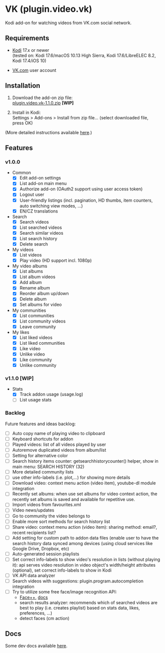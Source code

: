 # VK (plugin.video.vk)

Kodi add-on for watching videos from VK.com social network.

## Requirements

- [Kodi](https://kodi.tv) 17.x or newer<br>
    (tested on: Kodi 17.6/macOS 10.13 High Sierra, Kodi 17.6/LibreELEC 8.2, Kodi 17.4/iOS 10)

- [VK.com](https://vk.com) user account

## Installation

1. Download the add-on zip file:<br>
    [plugin.video.vk-1.1.0.zip](https://github.com/tommistolercz/plugin.video.vk/releases/download/v1.1.0/plugin.video.vk-1.1.0.zip) **[WIP]**
    
2. Install in Kodi:<br>
    Settings > Add-ons > Install from zip file... (select downloaded file, press OK)
    
(More detailed instructions available [here](https://kodi.wiki/view/HOW-TO:Install_add-ons_from_zip_files).)

## Features

### v1.0.0

- Common
    - [x] Edit add-on settings
    - [x] List add-on main menu
    - [x] Authorize add-on (OAuth2 support using user access token)
    - [x] Logout user
    - [x] User-friendly listings (incl. pagination, HD thumbs, item counters, auto switching view modes, ...)
    - [x] EN/CZ translations
- Search
    - [x] Search videos
    - [x] List searched videos
    - [x] Search similar videos
    - [x] List search history
    - [x] Delete search
- My videos
    - [x] List videos
    - [x] Play video (HD support incl. 1080p)
- My video albums
    - [x] List albums
    - [x] List album videos
    - [x] Add album
    - [x] Rename album
    - [x] Reorder album up/down
    - [x] Delete album
    - [x] Set albums for video
- My communities
    - [x] List communities
    - [x] List community videos
    - [x] Leave community
- My likes
    - [x] List liked videos
    - [x] List liked communities
    - [x] Like video
    - [x] Unlike video
    - [x] Like community
    - [x] Unlike community

### v1.1.0 **[WIP]**

- Stats
    - [x] Track addon usage (usage.log)
    - [ ] List usage stats

### Backlog

Future features and ideas backlog:

- [ ] Auto copy name of playing video to clipboard
- [ ] Keyboard shortcuts for addon
- [ ] Played videos: list of all videos played by user
- [ ] Autoremove duplicated videos from album/list
- [ ] Setting for alternative color
- [ ] Search history items counter: getsearchhistorycounter() helper, show in main menu: SEARCH HISTORY (32)
- [ ] More detailed community lists
- [ ] use other info-labels (i.e. plot,...) for showing more details
- [ ] Download video: context menu action (video item), youtube-dl module integration
- [ ] Recently set albums: when use set albums for video context action, the recently set albums is saved and available for repetitive use.
- [ ] Import videos from favourites.xml
- [ ] Video news/updates
- [ ] Go to community the video belongs to
- [ ] Enable more sort methods for search history list
- [ ] Share video: context menu action (video item): sharing method: email?, recent recipients list?
- [ ] Add setting for custom path to addon data files (enable user to have the search history data synced among devices (using cloud services like Google Drive, Dropbox, etc)
- [ ] Auto-generated session playlists
- [ ] Set correct info-labels to show video's resolution in lists (without playing it): api serves video resolution in video object's width/height attributes (optional), set correct info-labels to show in Kodi
- [ ] VK API data analyzer
- [ ] Search videos with suggestions: plugin.program.autocompletion integration
- [ ] Try to utilize some free face/image recognition API:
    - [Face++](https://console.faceplusplus.com/dashboard), [docs](https://console.faceplusplus.com/documents/6329700)
    - search results analyzer: recommends which of searched videos are best to play (i.e. creates playlist) based on stats data, likes, preferences, ...)
    - detect faces (cm action)
    
## Docs

Some dev docs available [here](./resources/docs/DOCS.md).
